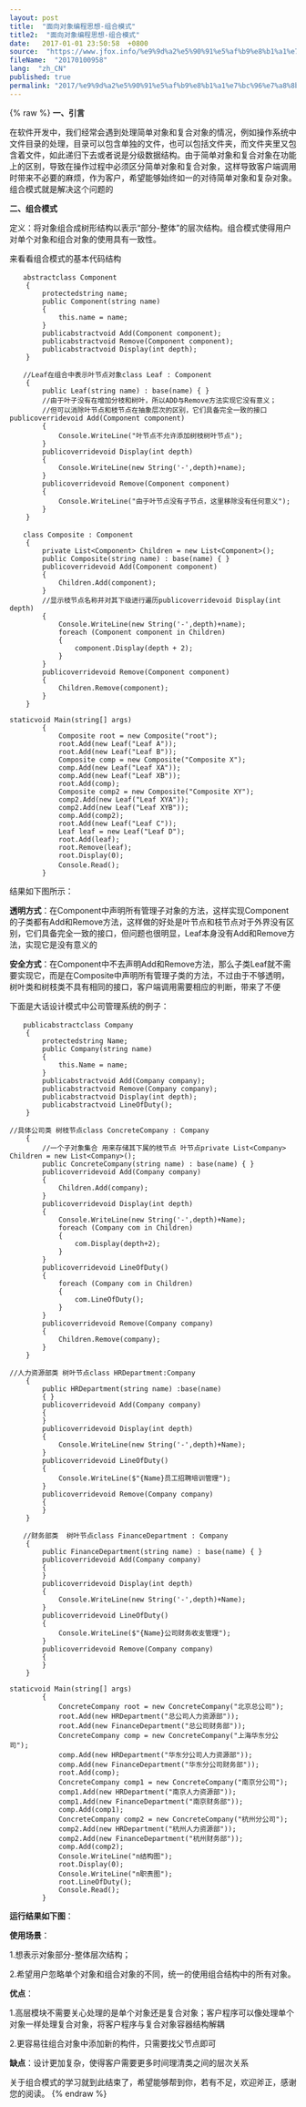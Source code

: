 ```yaml
---
layout: post
title:  "面向对象编程思想-组合模式"
title2:  "面向对象编程思想-组合模式"
date:   2017-01-01 23:50:58  +0800
source:  "https://www.jfox.info/%e9%9d%a2%e5%90%91%e5%af%b9%e8%b1%a1%e7%bc%96%e7%a8%8b%e6%80%9d%e6%83%b3-%e7%bb%84%e5%90%88%e6%a8%a1%e5%bc%8f.html"
fileName:  "20170100958"
lang:  "zh_CN"
published: true
permalink: "2017/%e9%9d%a2%e5%90%91%e5%af%b9%e8%b1%a1%e7%bc%96%e7%a8%8b%e6%80%9d%e6%83%b3-%e7%bb%84%e5%90%88%e6%a8%a1%e5%bc%8f.html"
---
```

{% raw %}
**一、引言**

在软件开发中，我们经常会遇到处理简单对象和复合对象的情况，例如操作系统中文件目录的处理，目录可以包含单独的文件，也可以包括文件夹，而文件夹里又包含着文件，如此递归下去或者说是分级数据结构。由于简单对象和复合对象在功能上的区别，导致在操作过程中必须区分简单对象和复合对象，这样导致客户端调用时带来不必要的麻烦，作为客户，希望能够始终如一的对待简单对象和复杂对象。组合模式就是解决这个问题的

**二、组合模式**

定义：将对象组合成树形结构以表示“部分-整体”的层次结构。组合模式使得用户对单个对象和组合对象的使用具有一致性。

来看看组合模式的基本代码结构

    　　abstractclass Component
        {
            protectedstring name;
            public Component(string name)
            {
                this.name = name;
            }
            publicabstractvoid Add(Component component);
            publicabstractvoid Remove(Component component);
            publicabstractvoid Display(int depth);
        }

    　　//Leaf在组合中表示叶节点对象class Leaf : Component
        {
            public Leaf(string name) : base(name) { }
            //由于叶子没有在增加分枝和树叶，所以ADD与Remove方法实现它没有意义；
            //但可以消除叶节点和枝节点在抽象层次的区别，它们具备完全一致的接口publicoverridevoid Add(Component component)
            {
                Console.WriteLine("叶节点不允许添加树枝树叶节点");
            }
            publicoverridevoid Display(int depth)
            {
                Console.WriteLine(new String('-',depth)+name);
            }
            publicoverridevoid Remove(Component component)
            {
                Console.WriteLine("由于叶节点没有子节点，这里移除没有任何意义");
            }
        }

    　　class Composite : Component
        {
            private List<Component> Children = new List<Component>();
            public Composite(string name) : base(name) { }
            publicoverridevoid Add(Component component)
            {
                Children.Add(component);
            }
            //显示枝节点名称并对其下级进行遍历publicoverridevoid Display(int depth)
            {
                Console.WriteLine(new String('-',depth)+name);
                foreach (Component component in Children)
                {
                    component.Display(depth + 2);
                }
            }
            publicoverridevoid Remove(Component component)
            {
                Children.Remove(component);
            }
        }

    staticvoid Main(string[] args)
            {
                Composite root = new Composite("root");
                root.Add(new Leaf("Leaf A"));
                root.Add(new Leaf("Leaf B"));
                Composite comp = new Composite("Composite X");
                comp.Add(new Leaf("Leaf XA"));
                comp.Add(new Leaf("Leaf XB"));
                root.Add(comp);
                Composite comp2 = new Composite("Composite XY");
                comp2.Add(new Leaf("Leaf XYA"));
                comp2.Add(new Leaf("Leaf XYB"));
                comp.Add(comp2);
                root.Add(new Leaf("Leaf C"));
                Leaf leaf = new Leaf("Leaf D");
                root.Add(leaf);
                root.Remove(leaf);
                root.Display(0);
     　　　　　　 Console.Read();
            }

结果如下图所示：

**透明方式**：在Component中声明所有管理子对象的方法，这样实现Component的子类都有Add和Remove方法，这样做的好处是叶节点和枝节点对于外界没有区别，它们具备完全一致的接口，但问题也很明显，Leaf本身没有Add和Remove方法，实现它是没有意义的

**安全方式**：在Component中不去声明Add和Remove方法，那么子类Leaf就不需要实现它，而是在Composite中声明所有管理子类的方法，不过由于不够透明，树叶类和树枝类不具有相同的接口，客户端调用需要相应的判断，带来了不便

下面是大话设计模式中公司管理系统的例子：

    　　publicabstractclass Company
        {
            protectedstring Name;
            public Company(string name)
            {
                this.Name = name;
            }
            publicabstractvoid Add(Company company);
            publicabstractvoid Remove(Company company);
            publicabstractvoid Display(int depth);
            publicabstractvoid LineOfDuty();
        }

    //具体公司类 树枝节点class ConcreteCompany : Company
        {
            //一个子对象集合 用来存储其下属的枝节点 叶节点private List<Company> Children = new List<Company>();
            public ConcreteCompany(string name) : base(name) { }
            publicoverridevoid Add(Company company)
            {
                Children.Add(company);
            }
            publicoverridevoid Display(int depth)
            {
                Console.WriteLine(new String('-',depth)+Name);
                foreach (Company com in Children)
                {
                    com.Display(depth+2);
                }
            }
            publicoverridevoid LineOfDuty()
            {
                foreach (Company com in Children)
                {
                    com.LineOfDuty();
                }
            }
            publicoverridevoid Remove(Company company)
            {
                Children.Remove(company);
            }
        }

    //人力资源部类 树叶节点class HRDepartment:Company
        {
            public HRDepartment(string name) :base(name)
            { }
            publicoverridevoid Add(Company company)
            {
            }
            publicoverridevoid Display(int depth)
            {
                Console.WriteLine(new String('-',depth)+Name);
            }
            publicoverridevoid LineOfDuty()
            {
                Console.WriteLine($"{Name}员工招聘培训管理");
            }
            publicoverridevoid Remove(Company company)
            {
            }
        }

    　　//财务部类  树叶节点class FinanceDepartment : Company
        {
            public FinanceDepartment(string name) : base(name) { }
            publicoverridevoid Add(Company company)
            {
            }
            publicoverridevoid Display(int depth)
            {
                Console.WriteLine(new String('-',depth)+Name);
            }
            publicoverridevoid LineOfDuty()
            {
                Console.WriteLine($"{Name}公司财务收支管理");
            }
            publicoverridevoid Remove(Company company)
            {
            }
        }

    staticvoid Main(string[] args)
            {       
                ConcreteCompany root = new ConcreteCompany("北京总公司");
                root.Add(new HRDepartment("总公司人力资源部"));
                root.Add(new FinanceDepartment("总公司财务部"));
                ConcreteCompany comp = new ConcreteCompany("上海华东分公司");
                comp.Add(new HRDepartment("华东分公司人力资源部"));
                comp.Add(new FinanceDepartment("华东分公司财务部"));
                root.Add(comp);
                ConcreteCompany comp1 = new ConcreteCompany("南京分公司");
                comp1.Add(new HRDepartment("南京人力资源部"));
                comp1.Add(new FinanceDepartment("南京财务部"));
                comp.Add(comp1);
                ConcreteCompany comp2 = new ConcreteCompany("杭州分公司");
                comp2.Add(new HRDepartment("杭州人力资源部"));
                comp2.Add(new FinanceDepartment("杭州财务部"));
                comp.Add(comp2);
                Console.WriteLine("n结构图");
                root.Display(0);
                Console.WriteLine("n职责图");
                root.LineOfDuty();
                Console.Read();
            }

**运行结果如下图**：

**使用场景**：

1.想表示对象部分-整体层次结构；

2.希望用户忽略单个对象和组合对象的不同，统一的使用组合结构中的所有对象。

**优点**：

1.高层模块不需要关心处理的是单个对象还是复合对象；客户程序可以像处理单个对象一样处理复合对象，将客户程序与复合对象容器结构解耦

2.更容易往组合对象中添加新的构件，只需要找父节点即可

**缺点**：设计更加复杂，使得客户需要更多时间理清类之间的层次关系

关于组合模式的学习就到此结束了，希望能够帮到你，若有不足，欢迎斧正，感谢您的阅读。
{% endraw %}
